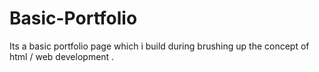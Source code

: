# Basic-Portfolio
Its a basic portfolio page which i build during brushing up the concept of html / web development .
